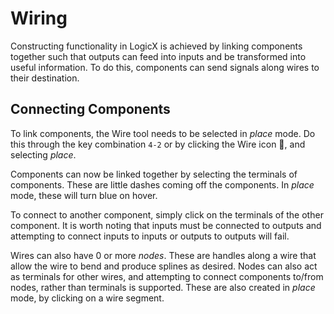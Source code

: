 # Wiring

Constructing functionality in LogicX is achieved by linking components together such that outputs can feed into inputs and be transformed into useful information. To do this, components can send signals along wires to their destination. 

## Connecting Components 

To link components, the Wire tool needs to be selected in *place* mode. Do this through the key combination `4-2` or by clicking the Wire icon <icon></icon>, and selecting *place*. 

Components can now be linked together by selecting the terminals of components. These are little dashes coming off the components. In *place* mode, these will turn blue on hover.

To connect to another component, simply click on the terminals of the other component. It is worth noting that inputs must be connected to outputs and attempting to connect inputs to inputs or outputs to outputs will fail. 

Wires can also have 0 or more *nodes*. These are handles along a wire that allow the wire to bend and produce splines as desired. Nodes can also act as terminals for other wires, and attempting to connect components to/from nodes, rather than terminals is supported. These are also created in *place* mode, by clicking on a wire segment. 
